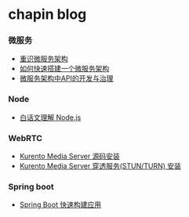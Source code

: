 # chapin blog

### 微服务

- [重识微服务架构]()
- [如何快速搭建一个微服务架构]()
- [微服务架构中API的开发与治理]()

### Node

- [白话文理解 Node.js](https://github.com/chapin666/blog/issues/3)

### WebRTC

- [Kurento Media Server 源码安装](https://github.com/chapin666/blog/issues/1)
- [Kurento Media Server 穿透服务(STUN/TURN) 安装](https://github.com/chapin666/blog/issues/2)

### Spring boot
- [Spring Boot 快速构建应用](https://github.com/chapin666/blog/issues/4)

